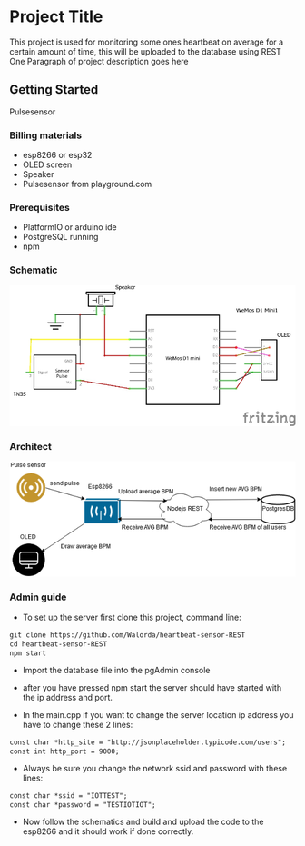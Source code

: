 # Project Title

This project is used for monitoring some ones heartbeat on average for a certain amount of time, this will be uploaded to the database using REST
One Paragraph of project description goes here

## Getting Started

Pulsesensor 
### Billing materials
* esp8266 or esp32
* OLED screen
* Speaker
* Pulsesensor from playground.com

### Prerequisites

* PlatformIO or arduino ide
* PostgreSQL running
* npm

### Schematic

![alt text](https://github.com/Walorda/heartbeat-sensor-REST/blob/master/schematic.jpg)


### Architect
![alt text](https://github.com/Walorda/heartbeat-sensor-REST/blob/master/architect.png)

### Admin guide
* To set up the server first clone this project, command line:
```
git clone https://github.com/Walorda/heartbeat-sensor-REST
cd heartbeat-sensor-REST
npm start
```

* Import the database file into the pgAdmin console

* after you have pressed npm start the server should have started with the ip address and port.
* In the main.cpp if you want to change the server location ip address you have to change these 2 lines:
```
const char *http_site = "http://jsonplaceholder.typicode.com/users";
const int http_port = 9000;
```
* Always be sure you change the network ssid and password with these lines:
```
const char *ssid = "IOTTEST";
const char *password = "TESTIOTIOT"; 
```

* Now follow the schematics and build and upload the code to the esp8266 and it should work if done correctly.
